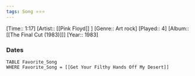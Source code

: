 ```yaml
---
tags: Song ⭐⭐⭐ 
---
```

[Time:: 1:17]
[Artist:: [[Pink Floyd]] ]
[Genre:: Art rock]
[Played:: 4]
[Album:: [[The Final Cut (1983)]]]
[Year:: 1983]
### Dates
````dataview
TABLE Favorite_Song
WHERE Favorite_Song = [[Get Your Filthy Hands Off My Desert]]
````
